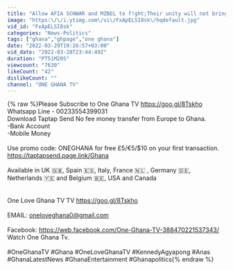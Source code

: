 ```yaml
---
title: "Allow AFIA SCHWAR and MZBEL to f!ght;Their unity will not bring any development–Counsellor Lutterodt"
image: "https:\/\/i.ytimg.com\/vi\/FxApELSI8sk\/hqdefault.jpg"
vid_id: "FxApELSI8sk"
categories: "News-Politics"
tags: ["ghana","ghpage","one ghana"]
date: "2022-03-29T19:26:57+03:00"
vid_date: "2022-03-28T23:44:49Z"
duration: "PT51M28S"
viewcount: "7630"
likeCount: "42"
dislikeCount: ""
channel: "ONE GHANA TV"
---
```

{% raw %}Please Subscribe to One Ghana TV <a rel="nofollow" target="blank" href="https://goo.gl/8Tskho">https://goo.gl/8Tskho</a> <br />Whatsapp Line - 00233554399031<br />Download Taptap Send No fee money transfer from Europe to Ghana.<br />-Bank Account<br />-Mobile Money<br /><br />Use promo code: ONEGHANA for free £5/€5/$10 on your first transaction.<br /><a rel="nofollow" target="blank" href="https://taptapsend.page.link/Ghana">https://taptapsend.page.link/Ghana</a><br /><br />Available in UK 🇬🇧, Spain 🇪🇸, Italy, France 🇳🇱 , Germany 🇩🇪, Netherlands 🇾🇪 and Belgium 🇧🇪, USA and Canada<br /><br /><br />One Love Ghana TV TV <a rel="nofollow" target="blank" href="https://goo.gl/8Tskho">https://goo.gl/8Tskho</a> <br /><br />EMAIL: oneloveghana0@gmail.com <br /><br />Facebook: <a rel="nofollow" target="blank" href="https://web.facebook.com/One-Ghana-TV-388470221537343/">https://web.facebook.com/One-Ghana-TV-388470221537343/</a> Watch One Ghana Tv. <br /><br />#OneGhanaTV #Ghana #OneLoveGhanaTV #KennedyAgyapong #Anas #GhanaLatestNews #GhanaEntertainment #Ghanapolitics{% endraw %}
